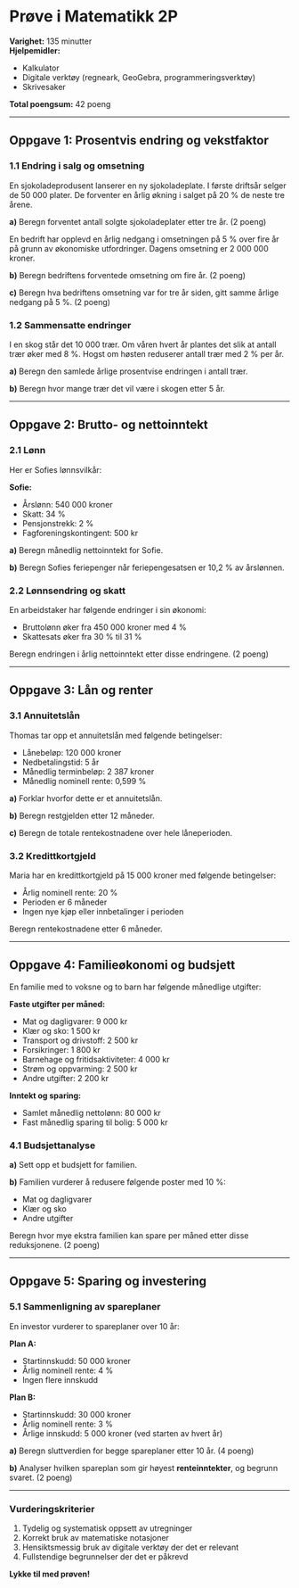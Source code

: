 # Prøve i Matematikk 2P

**Varighet:** 135 minutter  
**Hjelpemidler:** 
- Kalkulator
- Digitale verktøy (regneark, GeoGebra, programmeringsverktøy)
- Skrivesaker

**Total poengsum:** 42 poeng

---

## Oppgave 1: Prosentvis endring og vekstfaktor

### 1.1 Endring i salg og omsetning
En sjokoladeprodusent lanserer en ny sjokoladeplate. I første driftsår selger de 50 000 plater. De forventer en årlig økning i salget på 20 % de neste tre årene.

**a)** Beregn forventet antall solgte sjokoladeplater etter tre år. (2 poeng)

En bedrift har opplevd en årlig nedgang i omsetningen på 5 % over fire år på grunn av økonomiske utfordringer. Dagens omsetning er 2 000 000 kroner.

**b)** Beregn bedriftens forventede omsetning om fire år. (2 poeng)

**c)** Beregn hva bedriftens omsetning var for tre år siden, gitt samme årlige nedgang på 5 %. (2 poeng)

### 1.2 Sammensatte endringer
I en skog står det 10 000 trær. Om våren hvert år plantes det slik at antall trær øker med 8 %. Hogst om høsten reduserer antall trær med 2 % per år.

**a)** Beregn den samlede årlige prosentvise endringen i antall trær.

**b)** Beregn hvor mange trær det vil være i skogen etter 5 år.

---

## Oppgave 2: Brutto- og nettoinntekt

### 2.1 Lønn
Her er Sofies lønnsvilkår:

**Sofie:**
- Årslønn: 540 000 kroner
- Skatt: 34 %
- Pensjonstrekk: 2 %
- Fagforeningskontingent: 500 kr

**a)** Beregn månedlig nettoinntekt for Sofie.

**b)** Beregn Sofies feriepenger når feriepengesatsen er 10,2 % av årslønnen.

### 2.2 Lønnsendring og skatt
En arbeidstaker har følgende endringer i sin økonomi:
- Bruttolønn øker fra 450 000 kroner med 4 %
- Skattesats øker fra 30 % til 31 %

Beregn endringen i årlig nettoinntekt etter disse endringene. (2 poeng)

---

## Oppgave 3: Lån og renter

### 3.1 Annuitetslån
Thomas tar opp et annuitetslån med følgende betingelser:
- Lånebeløp: 120 000 kroner
- Nedbetalingstid: 5 år
- Månedlig terminbeløp: 2 387 kroner
- Månedlig nominell rente: 0,599 %

**a)** Forklar hvorfor dette er et annuitetslån.

**b)** Beregn restgjelden etter 12 måneder.

**c)** Beregn de totale rentekostnadene over hele låneperioden.

### 3.2 Kredittkortgjeld
Maria har en kredittkortgjeld på 15 000 kroner med følgende betingelser:
- Årlig nominell rente: 20 %
- Perioden er 6 måneder
- Ingen nye kjøp eller innbetalinger i perioden

Beregn rentekostnadene etter 6 måneder. 

---

## Oppgave 4: Familieøkonomi og budsjett

En familie med to voksne og to barn har følgende månedlige utgifter:

**Faste utgifter per måned:**
- Mat og dagligvarer: 9 000 kr
- Klær og sko: 1 500 kr
- Transport og drivstoff: 2 500 kr
- Forsikringer: 1 800 kr
- Barnehage og fritidsaktiviteter: 4 000 kr
- Strøm og oppvarming: 2 500 kr
- Andre utgifter: 2 200 kr

**Inntekt og sparing:**
- Samlet månedlig nettolønn: 80 000 kr
- Fast månedlig sparing til bolig: 5 000 kr

### 4.1 Budsjettanalyse
**a)** Sett opp et budsjett for familien.

**b)** Familien vurderer å redusere følgende poster med 10 %:
- Mat og dagligvarer
- Klær og sko
- Andre utgifter

Beregn hvor mye ekstra familien kan spare per måned etter disse reduksjonene. (2 poeng)

---

## Oppgave 5: Sparing og investering

### 5.1 Sammenligning av spareplaner
En investor vurderer to spareplaner over 10 år:

**Plan A:**
- Startinnskudd: 50 000 kroner
- Årlig nominell rente: 4 %
- Ingen flere innskudd

**Plan B:**
- Startinnskudd: 30 000 kroner
- Årlig nominell rente: 3 %
- Årlige innskudd: 5 000 kroner (ved starten av hvert år)

**a)** Beregn sluttverdien for begge spareplaner etter 10 år. (4 poeng)

**b)** Analyser hvilken spareplan som gir høyest **renteinntekter**, og begrunn svaret. (2 poeng)

---

### Vurderingskriterier
1. Tydelig og systematisk oppsett av utregninger
2. Korrekt bruk av matematiske notasjoner
3. Hensiktsmessig bruk av digitale verktøy der det er relevant
4. Fullstendige begrunnelser der det er påkrevd

**Lykke til med prøven!**